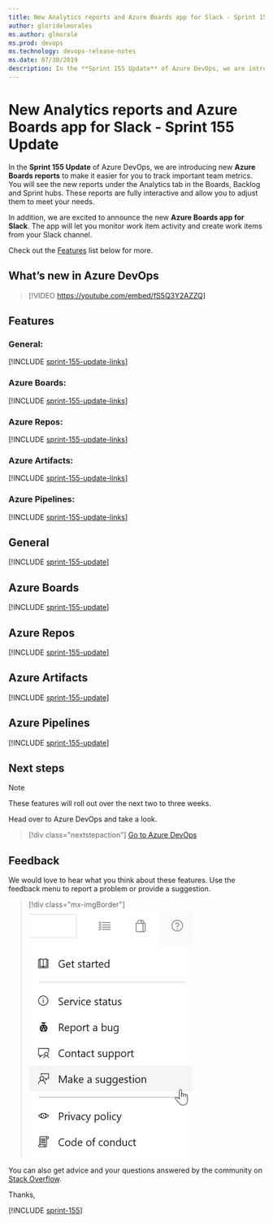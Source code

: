 ```yaml
---
title: New Analytics reports and Azure Boards app for Slack - Sprint 155 Update
author: gloridelmorales
ms.author: glmorale
ms.prod: devops
ms.technology: devops-release-notes
ms.date: 07/30/2019
description: In the **Sprint 155 Update** of Azure DevOps, we are introducing new Azure Boards Analytics reports to make it easier for you to track important team metrics.
---
```


#  New Analytics reports and Azure Boards app for Slack - Sprint 155 Update

In the **Sprint 155 Update** of Azure DevOps, we are introducing new **Azure Boards reports** to make it easier for you to track important team metrics. You will see the new reports under the Analytics tab in the Boards, Backlog and Sprint hubs. These reports are fully interactive and allow you to adjust them to meet your needs.

In addition, we are excited to announce the new **Azure Boards app for Slack**. The app will let you monitor work item activity and create work items from your Slack channel. 

Check out the [Features](#features) list below for more.

## What’s new in Azure DevOps

> [!VIDEO https://youtube.com/embed/fS5Q3Y2AZZQ]

## Features

### General:

[!INCLUDE [sprint-155-update-links](_shared/general/sprint-155-update-links.md)]

### Azure Boards:

[!INCLUDE [sprint-155-update-links](_shared/boards/sprint-155-update-links.md)]

### Azure Repos:

[!INCLUDE [sprint-155-update-links](_shared/repos/sprint-155-update-links.md)]

### Azure Artifacts:

[!INCLUDE [sprint-155-update-links](_shared/artifacts/sprint-155-update-links.md)]

### Azure Pipelines:

[!INCLUDE [sprint-155-update-links](_shared/pipelines/sprint-155-update-links.md)]

## General

[!INCLUDE [sprint-155-update](_shared/general/sprint-155-update.md)]

## Azure Boards

[!INCLUDE [sprint-155-update](_shared/boards/sprint-155-update.md)]

## Azure Repos

[!INCLUDE [sprint-155-update](_shared/repos/sprint-155-update.md)]

## Azure Artifacts

[!INCLUDE [sprint-155-update](_shared/artifacts/sprint-155-update.md)]

## Azure Pipelines

[!INCLUDE [sprint-155-update](_shared/pipelines/sprint-155-update.md)]

## Next steps

> [!NOTE]
> These features will roll out over the next two to three weeks.

Head over to Azure DevOps and take a look.

> [!div class="nextstepaction"]
> [Go to Azure DevOps](https://go.microsoft.com/fwlink/?LinkId=307137&campaign=o~msft~docs~product-vsts~release-notes)

## Feedback

We would love to hear what you think about these features. Use the feedback menu to report a problem or provide a suggestion.

> [!div class="mx-imgBorder"]
> ![Make a suggestion](../_img/make-a-suggestion.png)

You can also get advice and your questions answered by the community on [Stack Overflow](https://stackoverflow.com/questions/tagged/azure-devops).

Thanks,

[!INCLUDE [sprint-155](_shared/signer/sprint-155.md)]
